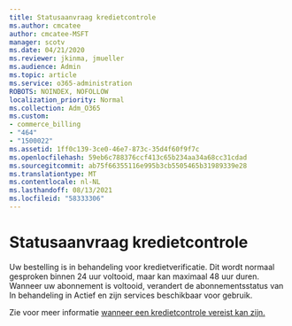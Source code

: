 ```yaml
---
title: Statusaanvraag kredietcontrole
ms.author: cmcatee
author: cmcatee-MSFT
manager: scotv
ms.date: 04/21/2020
ms.reviewer: jkinma, jmueller
ms.audience: Admin
ms.topic: article
ms.service: o365-administration
ROBOTS: NOINDEX, NOFOLLOW
localization_priority: Normal
ms.collection: Adm_O365
ms.custom:
- commerce_billing
- "464"
- "1500022"
ms.assetid: 1ff0c139-3ce0-46e7-873c-35d4f60f9f7c
ms.openlocfilehash: 59eb6c788376ccf413c65b234aa34a68cc31cdad
ms.sourcegitcommit: ab75f66355116e995b3cb5505465b31989339e28
ms.translationtype: MT
ms.contentlocale: nl-NL
ms.lasthandoff: 08/13/2021
ms.locfileid: "58333306"
---
```

# <a name="credit-check-status-request"></a>Statusaanvraag kredietcontrole

Uw bestelling is in behandeling voor kredietverificatie. Dit wordt normaal gesproken binnen 24 uur voltooid, maar kan maximaal 48 uur duren. Wanneer uw abonnement is voltooid, verandert de abonnementsstatus van In behandeling in Actief en zijn services beschikbaar voor gebruik.

Zie voor meer informatie [wanneer een kredietcontrole vereist kan zijn.](https://docs.microsoft.com/microsoft-365/commerce/billing-and-payments/pay-for-your-subscription#pay-by-invoice-check-or-eft)
